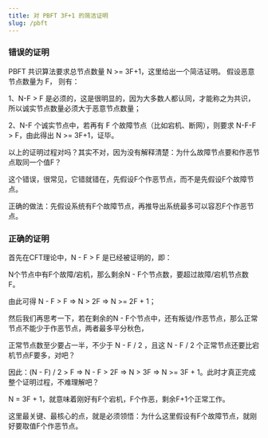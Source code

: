 ```yaml
---
title: 对 PBFT 3F+1 的简洁证明
slug: /pbft
---
```


### 错误的证明
PBFT 共识算法要求总节点数量 N >= 3F+1，这里给出一个简洁证明。 假设恶意节点数量为 F， 则有：

1、N-F > F 是必须的，这是很明显的，因为大多数人都认同，才能称之为共识，所以诚实节点数量必须大于恶意节点数量；

2、N-F 个诚实节点中，若再有 F 个故障节点（比如宕机、断网），则要求 N-F-F > F，由此得出 N >= 3F+1，证毕。

以上的证明过程对吗？其实不对，因为没有解释清楚：为什么故障节点要和作恶节点取同一个值F？

这个错误，很常见，它错就错在，先假设F个作恶节点，而不是先假设F个故障节点。

正确的做法：先假设系统有F个故障节点，再推导出系统最多可以容忍F个作恶节点。

### 正确的证明

首先在CFT理论中，N - F > F 是已经被证明的，即：

N个节点中有F个故障/宕机，那么剩余N - F个节点数，要超过故障/宕机节点数F。

由此可得 N - F > F => N > 2F => N >= 2F + 1；

然后我们再思考一下，若在剩余的N - F个节点中，还有叛徒/作恶节点，那么正常节点不能少于作恶节点，两者最多平分秋色，

正常节点数至少要占一半，不少于 N - F / 2 ，且这 N - F / 2 个正常节点还要比宕机节点F要多，对吧？

因此：(N - F) / 2 > F => N - F > 2F => N > 3F => N >= 3F + 1。此时才真正完成整个证明过程，不难理解吧？

N = 3F + 1，就意味着刚好有F个宕机，F个作恶，剩余F+1个正常工作。

这里最关键、最核心的点，就是必须领悟：为什么这里假设有F个故障节点，就刚好要取值F个作恶节点。

